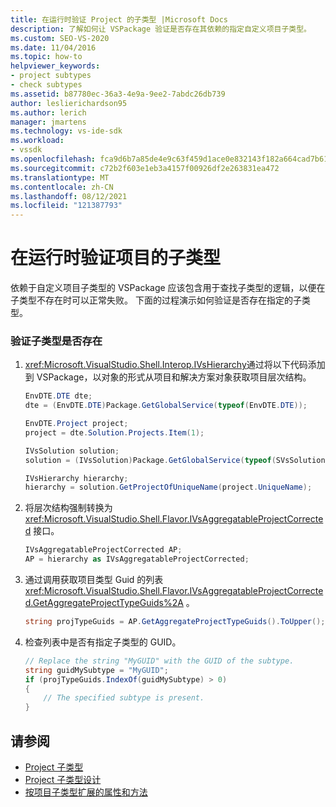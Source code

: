 ```yaml
---
title: 在运行时验证 Project 的子类型 |Microsoft Docs
description: 了解如何让 VSPackage 验证是否存在其依赖的指定自定义项目子类型。
ms.custom: SEO-VS-2020
ms.date: 11/04/2016
ms.topic: how-to
helpviewer_keywords:
- project subtypes
- check subtypes
ms.assetid: b87780ec-36a3-4e9a-9ee2-7abdc26db739
author: leslierichardson95
ms.author: lerich
manager: jmartens
ms.technology: vs-ide-sdk
ms.workload:
- vssdk
ms.openlocfilehash: fca9d6b7a85de4e9c63f459d1ace0e832143f182a664cad7b6186007dd703a27
ms.sourcegitcommit: c72b2f603e1eb3a4157f00926df2e263831ea472
ms.translationtype: MT
ms.contentlocale: zh-CN
ms.lasthandoff: 08/12/2021
ms.locfileid: "121387793"
---
```

# <a name="verify-subtypes-of-a-project-at-run-time"></a>在运行时验证项目的子类型
依赖于自定义项目子类型的 VSPackage 应该包含用于查找子类型的逻辑，以便在子类型不存在时可以正常失败。 下面的过程演示如何验证是否存在指定的子类型。

### <a name="to-verify-the-presence-of-a-subtype"></a>验证子类型是否存在

1. <xref:Microsoft.VisualStudio.Shell.Interop.IVsHierarchy>通过将以下代码添加到 VSPackage，以对象的形式从项目和解决方案对象获取项目层次结构。

    ```csharp
    EnvDTE.DTE dte;
    dte = (EnvDTE.DTE)Package.GetGlobalService(typeof(EnvDTE.DTE));

    EnvDTE.Project project;
    project = dte.Solution.Projects.Item(1);

    IVsSolution solution;
    solution = (IVsSolution)Package.GetGlobalService(typeof(SVsSolution));

    IVsHierarchy hierarchy;
    hierarchy = solution.GetProjectOfUniqueName(project.UniqueName);

    ```

2. 将层次结构强制转换为 <xref:Microsoft.VisualStudio.Shell.Flavor.IVsAggregatableProjectCorrected> 接口。

    ```csharp
    IVsAggregatableProjectCorrected AP;
    AP = hierarchy as IVsAggregatableProjectCorrected;

    ```

3. 通过调用获取项目类型 Guid 的列表 <xref:Microsoft.VisualStudio.Shell.Flavor.IVsAggregatableProjectCorrected.GetAggregateProjectTypeGuids%2A> 。

    ```csharp
    string projTypeGuids = AP.GetAggregateProjectTypeGuids().ToUpper();

    ```

4. 检查列表中是否有指定子类型的 GUID。

    ```csharp
    // Replace the string "MyGUID" with the GUID of the subtype.
    string guidMySubtype = "MyGUID";
    if (projTypeGuids.IndexOf(guidMySubtype) > 0)
    {
        // The specified subtype is present.
    }
    ```

## <a name="see-also"></a>请参阅
- [Project 子类型](../extensibility/internals/project-subtypes.md)
- [Project 子类型设计](../extensibility/internals/project-subtypes-design.md)
- [按项目子类型扩展的属性和方法](../extensibility/internals/properties-and-methods-extended-by-project-subtypes.md)
